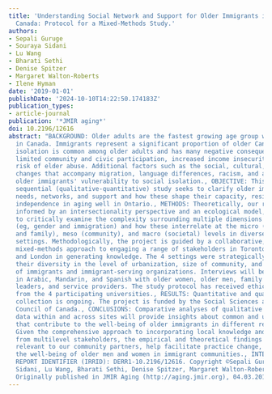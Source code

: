```yaml
---
title: 'Understanding Social Network and Support for Older Immigrants in Ontario,
  Canada: Protocol for a Mixed-Methods Study.'
authors:
- Sepali Guruge
- Souraya Sidani
- Lu Wang
- Bharati Sethi
- Denise Spitzer
- Margaret Walton-Roberts
- Ilene Hyman
date: '2019-01-01'
publishDate: '2024-10-10T14:22:50.174183Z'
publication_types:
- article-journal
publication: '*JMIR aging*'
doi: 10.2196/12616
abstract: "BACKGROUND: Older adults are the fastest growing age group worldwide and
  in Canada. Immigrants represent a significant proportion of older Canadians. Social
  isolation is common among older adults and has many negative consequences, including
  limited community and civic participation, increased income insecurity, and increased
  risk of elder abuse. Additional factors such as the social, cultural, and economic
  changes that accompany migration, language differences, racism, and ageism heighten
  older immigrants' vulnerability to social isolation., OBJECTIVE: This mixed-methods
  sequential (qualitative-quantitative) study seeks to clarify older immigrants' social
  needs, networks, and support and how these shape their capacity, resilience, and
  independence in aging well in Ontario., METHODS: Theoretically, our research is
  informed by an intersectionality perspective and an ecological model, allowing us
  to critically examine the complexity surrounding multiple dimensions of social identity
  (eg, gender and immigration) and how these interrelate at the micro (individual
  and family), meso (community), and macro (societal) levels in diverse geographical
  settings. Methodologically, the project is guided by a collaborative, community-based,
  mixed-methods approach to engaging a range of stakeholders in Toronto, Ottawa, Waterloo,
  and London in generating knowledge. The 4 settings were strategically chosen for
  their diversity in the level of urbanization, size of community, and the number
  of immigrants and immigrant-serving organizations. Interviews will be conducted
  in Arabic, Mandarin, and Spanish with older women, older men, family members, community
  leaders, and service providers. The study protocol has received ethics approval
  from the 4 participating universities., RESULTS: Quantitative and qualitative data
  collection is ongoing. The project is funded by the Social Sciences and Humanities
  Council of Canada., CONCLUSIONS: Comparative analyses of qualitative and quantitative
  data within and across sites will provide insights about common and unique factors
  that contribute to the well-being of older immigrants in different regions of Ontario.
  Given the comprehensive approach to incorporating local knowledge and expert contributions
  from multilevel stakeholders, the empirical and theoretical findings will be highly
  relevant to our community partners, help facilitate practice change, and improve
  the well-being of older men and women in immigrant communities., INTERNATIONAL REGISTERED
  REPORT IDENTIFIER (IRRID): DERR1-10.2196/12616. Copyright ©Sepali Guruge, Souraya
  Sidani, Lu Wang, Bharati Sethi, Denise Spitzer, Margaret Walton-Roberts, Ilene Hyman.
  Originally published in JMIR Aging (http://aging.jmir.org), 04.03.2019."
---
```

